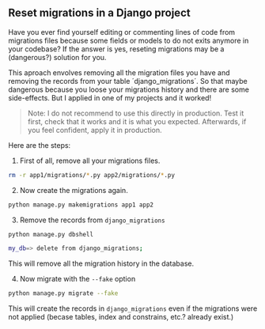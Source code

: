 ## Reset migrations in a Django project

Have you ever find yourself editing or commenting lines of code from migrations files because some fields or models to do not exits anymore in your codebase? If the answer is yes, reseting migrations may be a (dangerous?) solution for you.

This aproach envolves removing all the migration files you have and removing the records from your table ´django_migrations´. So that maybe dangerous because you loose your migrations history and there are some side-effects. But I applied in one of my projects and it worked!

> Note: I do not recommend to use this directly in production. Test it first, check that it works and it is what you expected. Afterwards, if you feel confident, apply it in production.

Here are the steps:

1. First of all, remove all your migrations files.

```bash
rm -r app1/migrations/*.py app2/migrations/*.py
```

2. Now create the migrations again. 

```bash
python manage.py makemigrations app1 app2
```

3. Remove the records from `django_migrations`


```bash
python manage.py dbshell
```

```bash
my_db=> delete from django_migrations;
```

This will remove all the migration history in the database.

4. Now migrate with the `--fake` option

```bash
python manage.py migrate --fake
```

This will create the records in `django_migrations` even if the migrations were not applied (becase tables, index and constrains, etc.? already exist.)